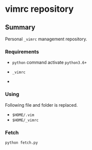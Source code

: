 # vimrc repository

## Summary

Personal `_vimrc` management repository.  

### Requirements

* `python` command activate `python3.6+ `

* `_vimrc` 
* 


### Using 
Following file and folder is replaced.

* `$HOME/.vim` 
* `$HOME/_vimrc` 

### Fetch


```bat
python fetch.py
```


